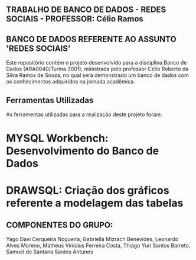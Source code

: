 ## TRABALHO DE BANCO DE DADOS - REDES SOCIAIS - PROFESSOR: Célio Ramos

## BANCO DE DADOS REFERENTE AO ASSUNTO 'REDES SOCIAIS'

Este repositório contém o projeto desenvolvido para a disciplina Banco de Dados (ARA0040/Turma 3001), ministrada pelo professor Célio Roberto da Silva Ramos de Souza, no qual será demonstrado um banco de dados com os conhecimentos adquiridos na jornada acadêmica.

## Ferramentas Utilizadas
As ferramentas utilizadas para a realização deste projeto foram:

# MYSQL Workbench: Desenvolvimento do Banco de Dados
# DRAWSQL: Criação dos gráficos referente a modelagem das tabelas

## COMPONENTES DO GRUPO:

Yago Davi Cerqueira Nogueira,
 Gabriella Mizrach Benevides,
 Leonardo Alves Moreno,
 Matheus Vinicius Ferreira Costa,
 Thiago Yuri Santos Barreto,
 Samuel de Santana Santos Antunes
